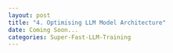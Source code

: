 ```yaml
---
layout: post
title: "4. Optimising LLM Model Architecture"
date: Coming Soon...
categories: Super-Fast-LLM-Training
---
```

